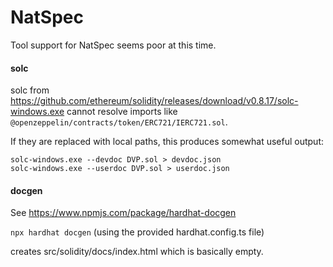#  NatSpec

Tool support for NatSpec seems poor at this time.



#### solc

solc from https://github.com/ethereum/solidity/releases/download/v0.8.17/solc-windows.exe cannot resolve imports like `@openzeppelin/contracts/token/ERC721/IERC721.sol`.

If they are replaced with local paths, this produces somewhat useful output:

```shell
solc-windows.exe --devdoc DVP.sol > devdoc.json
solc-windows.exe --userdoc DVP.sol > userdoc.json
```



#### docgen

See https://www.npmjs.com/package/hardhat-docgen

`npx hardhat docgen` (using the provided hardhat.config.ts file)

creates src/solidity/docs/index.html which is basically empty.
